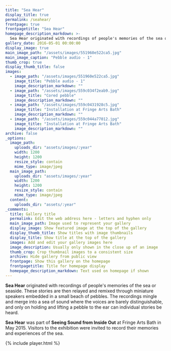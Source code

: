```yaml
---
title: "Sea Hear"
display_title: true
permalink: /seahear/
frontpage: true
frontpagetitle: "Sea Hear"
homepage_description_markdown: >-
  Sea Hear originated with recordings of people's memories of the sea or seaside. These stories are then relayed and remixed through miniature speakers embedded in a small beach of pebbles.
gallery_date: 2016-05-01 00:00:00
display_image: true
main_image_path: "/assets/images/551960e522ca5.jpg"
main_image_caption: "Pebble audio - 1"
thumb_crop: true
display_thumb_title: false
images:
  - image_path: "/assets/images/551960e522ca5.jpg"
    image_title: "Pebble audio - 1"
    image_description_markdown: ""
  - image_path: "/assets/images/559c034f2eab9.jpg"
    image_title: "Cored pebble"
    image_description_markdown: ""
  - image_path: "/assets/images/559c0431928c5.jpg"
    image_title: "Installation at Fringe Arts Bath"
    image_description_markdown: ""
  - image_path: "/assets/images/559c044a77012.jpg"
    image_title: "Installation at Fringe Arts Bath"
    image_description_markdown: ""
archive: false
_options:
  image_path:
    uploads_dir: "assets/images/:year"
    width: 1200
    height: 1200
    resize_style: contain
    mime_type: image/jpeg
  main_image_path:
    uploads_dir: "assets/images/:year"
    width: 1200
    height: 1200
    resize_style: contain
    mime_type: image/jpeg
  content:
    uploads_dir: "assets/:year"
_comments:
  title: Gallery title
  permalink: Edit the web address here - letters and hyphen only
  main_image_path: Image used to represent your gallery
  display_image: Show featured image at the top of the gallery
  display_thumb_title: Show titles with image thumbnails
  display_title: Show title at the top of the gallery
  images: Add and edit your gallery images here
  image_description: Usually only shown in the close up of an image
  thumb_crop: Crop thumbnail images to a consistent size
  archive: Hide gallery from public view
  frontpage: Show this gallery on the homepage
  frontpagetitle: Title for homepage display
  homepage_description_markdown: Text used on homepage if shown
---
```

<strong>Sea Hear</strong> originated with recordings of people's memories of the sea or seaside. These stories are then relayed and remixed through miniature speakers embedded in a small beach of pebbles. The recordings mingle and merge into a sea of sound where the voices are barely distinguishable, and only on holding and lifting a pebble to the ear can individual stories be heard.

<strong>Sea Hear</strong> was part of **Seeing Sound from Inside Out** at Fringe Arts Bath in May 2015. Visitors to the exhibition were invited to record their memories and experiences of the sea.


<script>
/*
var sound = new Howl({
  src: ['/assets/audio/alex.wav'],
  autoplay: true,
  loop: true,
  volume: 1,
  onend: function() {
    console.log('Finished!');
  }
});
*/

</script>

{% include player.html %}
